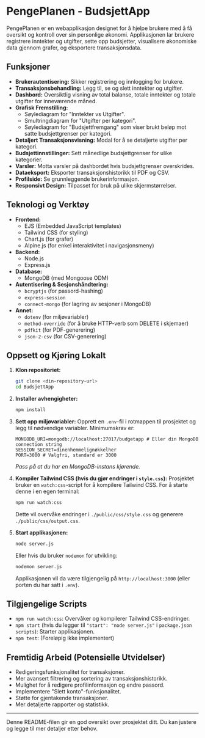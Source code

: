 # PengePlanen - BudsjettApp

PengePlanen er en webapplikasjon designet for å hjelpe brukere med å få oversikt og kontroll over sin personlige økonomi. Applikasjonen lar brukere registrere inntekter og utgifter, sette opp budsjetter, visualisere økonomiske data gjennom grafer, og eksportere transaksjonsdata.

## Funksjoner

*   **Brukerautentisering:** Sikker registrering og innlogging for brukere.
*   **Transaksjonsbehandling:** Legg til, se og slett inntekter og utgifter.
*   **Dashbord:** Oversiktlig visning av total balanse, totale inntekter og totale utgifter for inneværende måned.
*   **Grafisk Fremstilling:**
    *   Søylediagram for "Inntekter vs Utgifter".
    *   Smultringdiagram for "Utgifter per kategori".
    *   Søylediagram for "Budsjettfremgang" som viser brukt beløp mot satte budsjettgrenser per kategori.
*   **Detaljert Transaksjonsvisning:** Modal for å se detaljerte utgifter per kategori.
*   **Budsjettinnstillinger:** Sett månedlige budsjettgrenser for ulike kategorier.
*   **Varsler:** Motta varsler på dashbordet hvis budsjettgrenser overskrides.
*   **Dataeksport:** Eksporter transaksjonshistorikk til PDF og CSV.
*   **Profilside:** Se grunnleggende brukerinformasjon.
*   **Responsivt Design:** Tilpasset for bruk på ulike skjermstørrelser.

## Teknologi og Verktøy

*   **Frontend:**
    *   EJS (Embedded JavaScript templates)
    *   Tailwind CSS (for styling)
    *   Chart.js (for grafer)
    *   Alpine.js (for enkel interaktivitet i navigasjonsmeny)
*   **Backend:**
    *   Node.js
    *   Express.js
*   **Database:**
    *   MongoDB (med Mongoose ODM)
*   **Autentisering & Sesjonshåndtering:**
    *   `bcryptjs` (for passord-hashing)
    *   `express-session`
    *   `connect-mongo` (for lagring av sesjoner i MongoDB)
*   **Annet:**
    *   `dotenv` (for miljøvariabler)
    *   `method-override` (for å bruke HTTP-verb som DELETE i skjemaer)
    *   `pdfkit` (for PDF-generering)
    *   `json-2-csv` (for CSV-generering)

## Oppsett og Kjøring Lokalt

1.  **Klon repositoriet:**
    ```bash
    git clone <din-repository-url>
    cd BudsjettApp
    ```

2.  **Installer avhengigheter:**
    ```bash
    npm install
    ```

3.  **Sett opp miljøvariabler:**
    Opprett en `.env`-fil i rotmappen til prosjektet og legg til nødvendige variabler. Minimumskrav er:
    ```env
    MONGODB_URI=mongodb://localhost:27017/budgetapp # Eller din MongoDB connection string
    SESSION_SECRET=dinenhemmelignøkkelher
    PORT=3000 # Valgfri, standard er 3000
    ```
    *Pass på at du har en MongoDB-instans kjørende.*

4.  **Kompiler Tailwind CSS (hvis du gjør endringer i `style.css`):**
    Prosjektet bruker en `watch:css`-script for å kompilere Tailwind CSS. For å starte denne i en egen terminal:
    ```bash
    npm run watch:css
    ```
    Dette vil overvåke endringer i `./public/css/style.css` og generere `./public/css/output.css`.

5.  **Start applikasjonen:**
    ```bash
    node server.js
    ```
    Eller hvis du bruker `nodemon` for utvikling:
    ```bash
    nodemon server.js
    ```
    Applikasjonen vil da være tilgjengelig på `http://localhost:3000` (eller porten du har satt i `.env`).

## Tilgjengelige Scripts

*   `npm run watch:css`: Overvåker og kompilerer Tailwind CSS-endringer.
*   `npm start` (hvis du legger til `"start": "node server.js"` i `package.json` `scripts`): Starter applikasjonen.
*   `npm test`: (Foreløpig ikke implementert)

## Fremtidig Arbeid (Potensielle Utvidelser)

*   Redigeringsfunksjonalitet for transaksjoner.
*   Mer avansert filtrering og sortering av transaksjonshistorikk.
*   Mulighet for å redigere profilinformasjon og endre passord.
*   Implementere "Slett konto"-funksjonalitet.
*   Støtte for gjentakende transaksjoner.
*   Mer detaljerte rapporter og statistikk.

---

Denne README-filen gir en god oversikt over prosjektet ditt. Du kan justere og legge til mer detaljer etter behov.